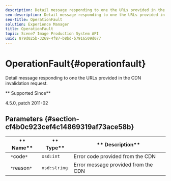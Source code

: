 ```yaml
---
description: Detail message responding to one the URLs provided in the CDN invalidation request.
seo-description: Detail message responding to one the URLs provided in the CDN invalidation request.
seo-title: OperationFault
solution: Experience Manager
title: OperationFault
topic: Scene7 Image Production System API
uuid: 879d025b-3269-4f87-b8bd-b7916509d077
---
```


# OperationFault{#operationfault}

Detail message responding to one the URLs provided in the CDN invalidation request.

 ** Supported Since**

4.5.0, patch 2011-02

## Parameters {#section-cf4b0c923cef4c14869319af73ace58b}

|  ** Name** | ** Type** | ** Description** |
|---|---|---|
|  ` *`code`*`  | `xsd:int`  | Error code provided from the CDN  |
|  ` *`reason`*`  | `xsd:string`  | Error message provided from the CDN  |

